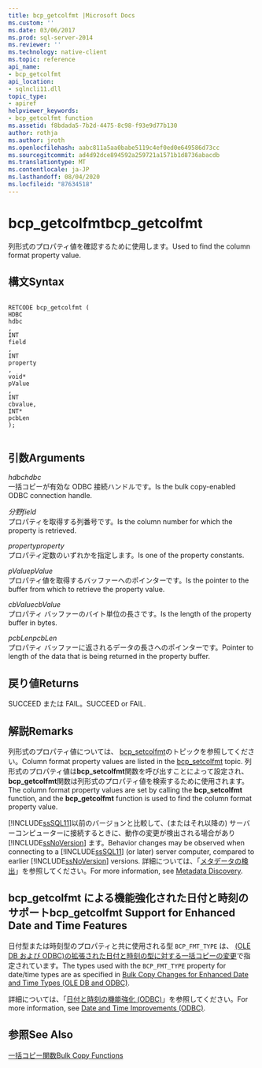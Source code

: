 ```yaml
---
title: bcp_getcolfmt |Microsoft Docs
ms.custom: ''
ms.date: 03/06/2017
ms.prod: sql-server-2014
ms.reviewer: ''
ms.technology: native-client
ms.topic: reference
api_name:
- bcp_getcolfmt
api_location:
- sqlncli11.dll
topic_type:
- apiref
helpviewer_keywords:
- bcp_getcolfmt function
ms.assetid: f8bdada5-7b2d-4475-8c98-f93e9d77b130
author: rothja
ms.author: jroth
ms.openlocfilehash: aabc811a5aa0babe5119c4ef0ed0e649586d73cc
ms.sourcegitcommit: ad4d92dce894592a259721a1571b1d8736abacdb
ms.translationtype: MT
ms.contentlocale: ja-JP
ms.lasthandoff: 08/04/2020
ms.locfileid: "87634518"
---
```

# <a name="bcp_getcolfmt"></a><span data-ttu-id="ac8f0-102">bcp_getcolfmt</span><span class="sxs-lookup"><span data-stu-id="ac8f0-102">bcp_getcolfmt</span></span>
  <span data-ttu-id="ac8f0-103">列形式のプロパティ値を確認するために使用します。</span><span class="sxs-lookup"><span data-stu-id="ac8f0-103">Used to find the column format property value.</span></span>  
  
## <a name="syntax"></a><span data-ttu-id="ac8f0-104">構文</span><span class="sxs-lookup"><span data-stu-id="ac8f0-104">Syntax</span></span>  
  
```  
  
RETCODE bcp_getcolfmt (  
HDBC   
hdbc  
,  
INT   
field  
,  
INT   
property  
,  
void*   
pValue  
,  
INT   
cbvalue,  
INT*   
pcbLen  
);  
  
```  
  
## <a name="arguments"></a><span data-ttu-id="ac8f0-105">引数</span><span class="sxs-lookup"><span data-stu-id="ac8f0-105">Arguments</span></span>  
 <span data-ttu-id="ac8f0-106">*hdbc*</span><span class="sxs-lookup"><span data-stu-id="ac8f0-106">*hdbc*</span></span>  
 <span data-ttu-id="ac8f0-107">一括コピーが有効な ODBC 接続ハンドルです。</span><span class="sxs-lookup"><span data-stu-id="ac8f0-107">Is the bulk copy-enabled ODBC connection handle.</span></span>  
  
 <span data-ttu-id="ac8f0-108">*分野*</span><span class="sxs-lookup"><span data-stu-id="ac8f0-108">*field*</span></span>  
 <span data-ttu-id="ac8f0-109">プロパティを取得する列番号です。</span><span class="sxs-lookup"><span data-stu-id="ac8f0-109">Is the column number for which the property is retrieved.</span></span>  
  
 <span data-ttu-id="ac8f0-110">*property*</span><span class="sxs-lookup"><span data-stu-id="ac8f0-110">*property*</span></span>  
 <span data-ttu-id="ac8f0-111">プロパティ定数のいずれかを指定します。</span><span class="sxs-lookup"><span data-stu-id="ac8f0-111">Is one of the property constants.</span></span>  
  
 <span data-ttu-id="ac8f0-112">*pValue*</span><span class="sxs-lookup"><span data-stu-id="ac8f0-112">*pValue*</span></span>  
 <span data-ttu-id="ac8f0-113">プロパティ値を取得するバッファーへのポインターです。</span><span class="sxs-lookup"><span data-stu-id="ac8f0-113">Is the pointer to the buffer from which to retrieve the property value.</span></span>  
  
 <span data-ttu-id="ac8f0-114">*cbValue*</span><span class="sxs-lookup"><span data-stu-id="ac8f0-114">*cbValue*</span></span>  
 <span data-ttu-id="ac8f0-115">プロパティ バッファーのバイト単位の長さです。</span><span class="sxs-lookup"><span data-stu-id="ac8f0-115">Is the length of the property buffer in bytes.</span></span>  
  
 <span data-ttu-id="ac8f0-116">*pcbLen*</span><span class="sxs-lookup"><span data-stu-id="ac8f0-116">*pcbLen*</span></span>  
 <span data-ttu-id="ac8f0-117">プロパティ バッファーに返されるデータの長さへのポインターです。</span><span class="sxs-lookup"><span data-stu-id="ac8f0-117">Pointer to length of the data that is being returned in the property buffer.</span></span>  
  
## <a name="returns"></a><span data-ttu-id="ac8f0-118">戻り値</span><span class="sxs-lookup"><span data-stu-id="ac8f0-118">Returns</span></span>  
 <span data-ttu-id="ac8f0-119">SUCCEED または FAIL。</span><span class="sxs-lookup"><span data-stu-id="ac8f0-119">SUCCEED or FAIL.</span></span>  
  
## <a name="remarks"></a><span data-ttu-id="ac8f0-120">解説</span><span class="sxs-lookup"><span data-stu-id="ac8f0-120">Remarks</span></span>  
 <span data-ttu-id="ac8f0-121">列形式のプロパティ値については、 [bcp_setcolfmt](bcp-setcolfmt.md)のトピックを参照してください。</span><span class="sxs-lookup"><span data-stu-id="ac8f0-121">Column format property values are listed in the [bcp_setcolfmt](bcp-setcolfmt.md) topic.</span></span> <span data-ttu-id="ac8f0-122">列形式のプロパティ値は**bcp_setcolfmt**関数を呼び出すことによって設定され、 **bcp_getcolfmt**関数は列形式のプロパティ値を検索するために使用されます。</span><span class="sxs-lookup"><span data-stu-id="ac8f0-122">The column format property values are set by calling the **bcp_setcolfmt** function, and the **bcp_getcolfmt** function is used to find the column format property value.</span></span>  
  
 <span data-ttu-id="ac8f0-123">[!INCLUDE[ssSQL11](../../includes/sssql11-md.md)]以前のバージョンと比較して、(またはそれ以降の) サーバーコンピューターに接続するときに、動作の変更が検出される場合があり [!INCLUDE[ssNoVersion](../../includes/ssnoversion-md.md)] ます。</span><span class="sxs-lookup"><span data-stu-id="ac8f0-123">Behavior changes may be observed when connecting to a [!INCLUDE[ssSQL11](../../includes/sssql11-md.md)] (or later) server computer, compared to earlier [!INCLUDE[ssNoVersion](../../includes/ssnoversion-md.md)] versions.</span></span> <span data-ttu-id="ac8f0-124">詳細については、「[メタデータの検出](../native-client/features/metadata-discovery.md)」を参照してください。</span><span class="sxs-lookup"><span data-stu-id="ac8f0-124">For more information, see [Metadata Discovery](../native-client/features/metadata-discovery.md).</span></span>  
  
## <a name="bcp_getcolfmt-support-for-enhanced-date-and-time-features"></a><span data-ttu-id="ac8f0-125">bcp_getcolfmt による機能強化された日付と時刻のサポート</span><span class="sxs-lookup"><span data-stu-id="ac8f0-125">bcp_getcolfmt Support for Enhanced Date and Time Features</span></span>  
 <span data-ttu-id="ac8f0-126">日付型または時刻型のプロパティと共に使用される型 `BCP_FMT_TYPE` は、 [&#40;OLE DB および ODBC&#41;の拡張された日付と時刻の型に対する一括コピーの変更](../native-client-odbc-date-time/bulk-copy-changes-for-enhanced-date-and-time-types-ole-db-and-odbc.md)で指定されています。</span><span class="sxs-lookup"><span data-stu-id="ac8f0-126">The types used with the `BCP_FMT_TYPE` property for date/time types are as specified in [Bulk Copy Changes for Enhanced Date and Time Types &#40;OLE DB and ODBC&#41;](../native-client-odbc-date-time/bulk-copy-changes-for-enhanced-date-and-time-types-ole-db-and-odbc.md).</span></span>  
  
 <span data-ttu-id="ac8f0-127">詳細については、「[日付と時刻の機能強化 &#40;ODBC&#41;](../native-client-odbc-date-time/date-and-time-improvements-odbc.md)」を参照してください。</span><span class="sxs-lookup"><span data-stu-id="ac8f0-127">For more information, see [Date and Time Improvements &#40;ODBC&#41;](../native-client-odbc-date-time/date-and-time-improvements-odbc.md).</span></span>  
  
## <a name="see-also"></a><span data-ttu-id="ac8f0-128">参照</span><span class="sxs-lookup"><span data-stu-id="ac8f0-128">See Also</span></span>  
 [<span data-ttu-id="ac8f0-129">一括コピー関数</span><span class="sxs-lookup"><span data-stu-id="ac8f0-129">Bulk Copy Functions</span></span>](sql-server-driver-extensions-bulk-copy-functions.md)  
  
  
